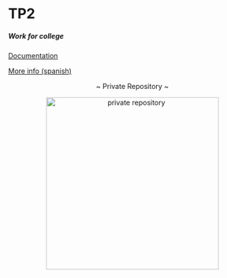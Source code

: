 <h1>TP2</h1>
<h5>Work for college</h5>
<a href="https://github.com/maxogod/TP2/blob/main/Doc.md">Documentation</a>


<a href="https://github.com/maxogod/TP2/blob/main/informe.md">More info (spanish)</a>
<p align="center">
    ~ Private Repository ~
</p>
<div align="center">
    <img src="https://assets.pokemon.com/assets/cms2/img/pokedex/full/707.png" width="350px" height="350px" alt="private repository">
</div>
